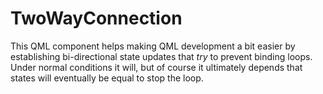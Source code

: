 # TwoWayConnection

This QML component helps making QML development a bit easier by establishing bi-directional state updates that *try* to prevent binding loops. Under normal conditions it will, but of course it ultimately depends that states will eventually be equal to stop the loop.

